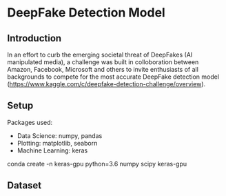 # DeepFake Detection Model

## Introduction

In an effort to curb the emerging societal threat of DeepFakes (AI manipulated media), a challenge was built in colloboration between Amazon, Facebook, Microsoft and others to invite enthusiasts of all backgrounds to compete for the most accurate DeepFake detection model (https://www.kaggle.com/c/deepfake-detection-challenge/overview).

## Setup

Packages used:
- Data Science: numpy, pandas
- Plotting: matplotlib, seaborn
- Machine Learning: keras

conda create -n keras-gpu python=3.6 numpy scipy keras-gpu

## Dataset
